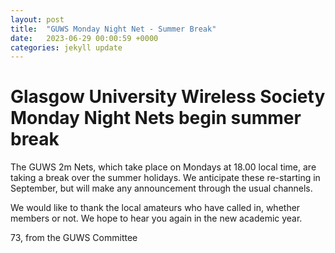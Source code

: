 ```yaml
---
layout: post
title:  "GUWS Monday Night Net - Summer Break"
date:   2023-06-29 00:00:59 +0000
categories: jekyll update
---
```

# Glasgow University Wireless Society Monday Night Nets begin summer break

The GUWS 2m Nets, which take place on Mondays at 18.00 local time, are taking a break over the summer holidays. We anticipate these re-starting in September, but will make any announcement through the usual channels.

We would like to thank the local amateurs who have called in, whether members or not. We hope to hear you again in the new academic year.

73, from the GUWS Committee
